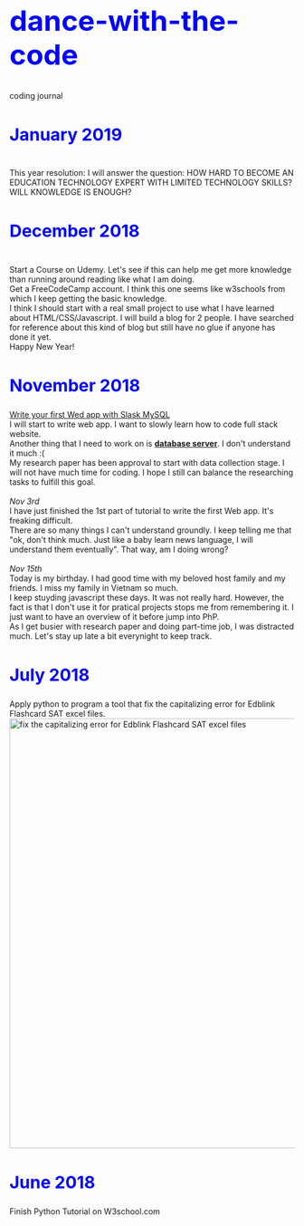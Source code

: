 <h1 style="font-size:50px;color:blue;">dance-with-the-code</h1>
coding journal

<h2 style="font-size:30px;color:blue">January 2019</h2>
<br>This year resolution: I will answer the question: HOW HARD TO BECOME AN EDUCATION TECHNOLOGY EXPERT WITH LIMITED TECHNOLOGY SKILLS? WILL KNOWLEDGE IS ENOUGH?

<h2 style="font-size:30px;color:blue">December 2018</h2>
<br>Start a Course on Udemy. Let's see if this can help me get more knowledge than running around reading like what I am doing.
<br>Get a FreeCodeCamp account. I think this one seems like w3schools from which I keep getting the basic knowledge. 
<br>I think I should start with a real small project to use what I have learned about HTML/CSS/Javascript. I will build a blog for 2 people. I have searched for reference about this kind of blog but still have no glue if anyone has done it yet. 
<br>Happy New Year!

<h2 style="font-size:30px;color:blue">November 2018</h2>
<a href="https://codehandbook.org/python-web-application-flask-mysql/">Write your first Wed app with Slask MySQL</a>
<br>
I will start to write web app. I want to slowly learn how to code full stack website.
<br>
Another thing that I need to work on is <a href="https://www.tutorialspoint.com/mysql/mysql-introduction.htm/"><b>database server</b></a>. I don't understand it much :(
<br>
My research paper has been approval to start with data collection stage. I will not have much time for coding. I hope I still can balance the researching tasks to fulfill this goal. 
<br><br>
<i>Nov 3rd</i>
<br>I have just finished the 1st part of tutorial to write the first Web app. It's freaking difficult. 
<br>There are so many things I can't understand groundly. I keep telling me that "ok, don't think much. Just like a baby learn news language, I will understand them eventually". That way, am I doing wrong?
<br><br>
<i>Nov 15th</i>
<br>Today is my birthday. I had good time with my beloved host family and my friends. I miss my family in Vietnam so much. 
<br>I keep stuyding javascript these days. It was not really hard. However, the fact is that I don't use it for pratical projects stops me from remembering it. I just want to have an overview of it before jump into PhP. 
<br>As I get busier with research paper and doing part-time job, I was distracted much. Let's stay up late a bit everynight to keep track.

<h2 style="font-size:30px;color:blue">July 2018</h2>
Apply python to program a tool that fix the capitalizing error for Edblink Flashcard SAT excel files.
<br>
<img width="759" alt="fix the capitalizing error for Edblink Flashcard SAT excel files" src="https://user-images.githubusercontent.com/17974600/47756765-003e6000-dcd6-11e8-8587-b72cc517bc9d.png">

<h2 style="font-size:30px;color:blue">June 2018</h2>
Finish Python Tutorial on W3school.com

